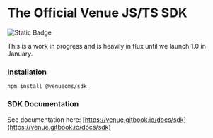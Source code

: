 # The Official Venue JS/TS SDK
![Static Badge](https://img.shields.io/badge/%40venuecms%2Fsdk-v0-passing?style=flat&logo=npm&link=https%3A%2F%2Fwww.npmjs.com%2Fpackage%2F%40venuecms%2Fsdk)

This is a work in progress and is heavily in flux until we launch 1.0 in January.

### Installation
`npm install @venuecms/sdk`

### SDK Documentation
See documentation here: [https://venue.gitbook.io/docs/sdk](https://venue.gitbook.io/docs/sdk)
